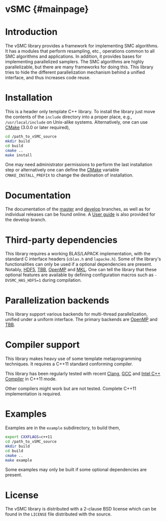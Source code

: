 vSMC {#mainpage}
================

# Introduction

The vSMC library provides a framework for implementing SMC algorithms. It has a
modules that perform resampling, etc., operations common to all SMC algorithms
and applications. In addition, it provides bases for implementing parallelized
samplers. The SMC algorithms are highly parallelizable, but there are many
frameworks for doing this. This library tries to hide the different
parallelization mechanism behind a unified interface, and thus increases code
reuse.

# Installation

This is a header only template C++ library. To install the library just move
the contents of the `include` directory into a proper place, e.g.,
`/usr/local/include` on Unix-alike systems. Alternatively, one can use
[CMake][CMake] (3.0.0 or later required),
~~~sh
cd /path_to_vSMC_source
mkdir build
cd build
cmake ..
make install
~~~
One may need administrator permissions to perform the last installation step or
alternatively one can define the [CMake][CMake] variable `CMAKE_INSTALL_PREFIX`
to change the destination of installation.

# Documentation

The documentation of the [master][vSMCDocMaster] and [develop][vSMCDocDevelop]
branches, as well as for individual releases can be found online. A [User
guide][VSMCUserGuide] is also provided for the develop branch.

# Third-party dependencies

This library requires a working BLAS/LAPACK implementation, with the standard C
interface headers (`cblas.h` and `lapacke.h`). Some of the library's
functionalities can only be used if a optional dependencies are present.
Notably, [HDF5][HDF5], [TBB][TBB], [OpenMP][OpenMP] and [MKL][MKL]. One can
tell the library that these optional features are available by defining
configuration macros such as `-DVSMC_HAS_HDF5=1` during compilation.

# Parallelization backends

This library support various backends for multi-thread parallelization, unified
under a uniform interface. The primary backends are [OpenMP][OpenMP] and
[TBB][TBB].

# Compiler support

This library makes heavy use of some template metaprogramming techniques. It
requires a C++11 standard conforming compiler.

This library has been regularly tested with recent [Clang][Clang], [GCC][GCC]
and [Intel C++ Compiler][icpc] in C++11 mode.

Other compilers might work but are not tested. Complete C++11 implementation is
required.

# Examples

Examples are in the `example` subdirectory, to build them,
~~~sh
export CXXFLAGS=c++11
cd /path_to_vSMC_source
mkdir build
cd build
cmake ..
make example
~~~
Some examples may only be built if some optional dependencies are present.

# License

The vSMC library is distributed with a 2-clause BSD license which can be found
in the `LICENSE` file distributed with the source.

[CMake]: http://www.cmake.org
[Clang]: http://clang.llvm.org
[Doxygen]: http://www.stack.nl/~dimitri/doxygen/manual.html
[GCC]: http://gcc.gnu.org
[HDF5]: http://www.hdfgroup.org
[MKL]: https://software.intel.com/en-us/intel-mkl
[TBB]: http://threadingbuildingblocks.org
[OpenCL]: http://www.khronos.org/opencl
[OpenMP]: http://www.openmp.org
[icpc]: http://software.intel.com/en-us/intel-compilers
[vSMCDocDevelop]: http://zhouyan.github.io/vSMCDoc/develop
[vSMCDocMaster]: http://zhouyan.github.io/vSMCDoc/master
[vSMCUserGuide]: http://zhouyan.github.io/vSMCDoc/develop/user_guide.pdf


